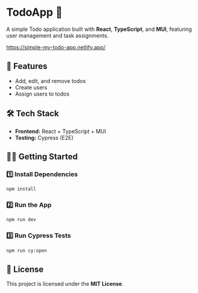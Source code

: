 # TodoApp 📝

A simple Todo application built with **React**, **TypeScript**, and **MUI**, featuring user management and task assignments.

https://simple-my-todo-app.netlify.app/

## 🚀 Features

- Add, edit, and remove todos
- Create users
- Assign users to todos

## 🛠️ Tech Stack

- **Frontend:** React + TypeScript + MUI
- **Testing:** Cypress (E2E)

## 🏃‍♂️ Getting Started

### 1️⃣ Install Dependencies

```sh
npm install
```

### 2️⃣ Run the App

```sh
npm run dev
```

### 3️⃣ Run Cypress Tests

```sh
npm run cy:open
```

## 📜 License

This project is licensed under the **MIT License**.

